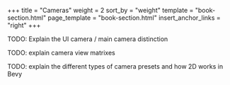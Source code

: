 +++
title = "Cameras"
weight = 2
sort_by = "weight"
template = "book-section.html"
page_template = "book-section.html"
insert_anchor_links = "right"
+++

TODO: Explain the UI camera / main camera distinction

TODO: explain camera view matrixes

TODO: explain the different types of camera presets and how 2D works in Bevy

